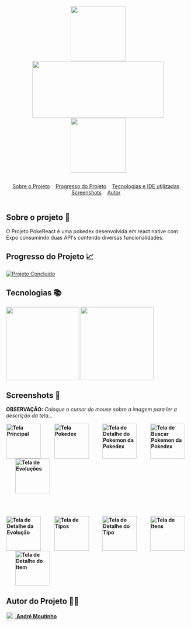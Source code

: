 # <p align=center><img align="center" src="https://i.imgur.com/NEblwlS.png" height="150" width="150"/> <img align="center" src="https://i.imgur.com/AwBtkWQ.png" height="155" width="360"/> <img align="center" src="https://i.imgur.com/DPnkMnP.png" height="150" width="150"/></p>

<div id="inicio" align=center>
  <a href="#sobre">Sobre o Projeto</a>&nbsp;&nbsp;&nbsp;
  <a href="#progresso">Progresso do Projeto</a>&nbsp;&nbsp;&nbsp;  
  <a href="#linguagens">Tecnologias e IDE utilizadas</a>&nbsp;&nbsp;&nbsp;
  <a href="#screenshots">Screenshots</a>&nbsp;&nbsp;&nbsp;
  <a href="#autor">Autor</a>&nbsp;&nbsp;&nbsp; 
</div><br>

<h2 id="sobre">Sobre o projeto 🔎</h2>
<p>O Projeto PokeReact é uma pokedex desenvolvida em react native com Expo consumindo duas API's contendo diversas funcionalidades.</p>

<h2 id="progresso">Progresso do Projeto 📈</h2>

<a href="#" title="STATUS"><img src="https://img.shields.io/badge/STATUS-Concluído-green?style=for-the-badge" alt="Projeto Concluído"></a>

<h2 id="linguagens">Tecnologias 📚</h2>

<div style="display: inline_block">
<!-- LOGOS REACT NATIVE -->   
<img align="center" src="https://i.imgur.com/MynGYBF.png" width="200"/>
<!-- LOGO EXPO SNACK -->  
<img align="center" src="https://assets-global.website-files.com/64d4ce10600bd67e51c42838/650d5d9ce364e01cf3cc138f_expo.png" width="200"/> 

<h2 id="screenshots">Screenshots 📸</h2>

<p><b>OBSERVAÇÃO:</b><i> Coloque o cursor do mouse sobre a imagem para ler a descrição da tela...</i></p>
<b><b><b><b><b><b><b><b>
<img align="center" title="Tela Principal" src="https://i.imgur.com/xOiJCQ8.png" width="95"/>  

<img src="data:image/png;base64,iVBORw0KGgoAAAANSUhEUgAAAAEAAAABCAYAAAAfFcSJAAAAAXNSR0IArs4c6QAAAARnQU1BAACxjwv8YQUAAAAJcEhZcwAADsMAAA7DAcdvqGQAAAAQSURBVBhXY/j//z8ABf4C/qc1gY4AAAAASUVORK5CYII=" width="5"/>
<img src="data:image/png;base64,iVBORw0KGgoAAAANSUhEUgAAAAEAAAABCAYAAAAfFcSJAAAAAXNSR0IArs4c6QAAAARnQU1BAACxjwv8YQUAAAAJcEhZcwAADsMAAA7DAcdvqGQAAAAQSURBVBhXY/j//z8ABf4C/qc1gY4AAAAASUVORK5CYII=" width="5"/>
<img src="data:image/png;base64,iVBORw0KGgoAAAANSUhEUgAAAAEAAAABCAYAAAAfFcSJAAAAAXNSR0IArs4c6QAAAARnQU1BAACxjwv8YQUAAAAJcEhZcwAADsMAAA7DAcdvqGQAAAAQSURBVBhXY/j//z8ABf4C/qc1gY4AAAAASUVORK5CYII=" width="5"/>
<img src="data:image/png;base64,iVBORw0KGgoAAAANSUhEUgAAAAEAAAABCAYAAAAfFcSJAAAAAXNSR0IArs4c6QAAAARnQU1BAACxjwv8YQUAAAAJcEhZcwAADsMAAA7DAcdvqGQAAAAQSURBVBhXY/j//z8ABf4C/qc1gY4AAAAASUVORK5CYII=" width="5"/>

<img align="center" title="Tela Pokedex" src="https://i.imgur.com/FnwYNKX.png" width="95"/>

<img src="data:image/png;base64,iVBORw0KGgoAAAANSUhEUgAAAAEAAAABCAYAAAAfFcSJAAAAAXNSR0IArs4c6QAAAARnQU1BAACxjwv8YQUAAAAJcEhZcwAADsMAAA7DAcdvqGQAAAAQSURBVBhXY/j//z8ABf4C/qc1gY4AAAAASUVORK5CYII=" width="5"/>
<img src="data:image/png;base64,iVBORw0KGgoAAAANSUhEUgAAAAEAAAABCAYAAAAfFcSJAAAAAXNSR0IArs4c6QAAAARnQU1BAACxjwv8YQUAAAAJcEhZcwAADsMAAA7DAcdvqGQAAAAQSURBVBhXY/j//z8ABf4C/qc1gY4AAAAASUVORK5CYII=" width="5"/>
<img src="data:image/png;base64,iVBORw0KGgoAAAANSUhEUgAAAAEAAAABCAYAAAAfFcSJAAAAAXNSR0IArs4c6QAAAARnQU1BAACxjwv8YQUAAAAJcEhZcwAADsMAAA7DAcdvqGQAAAAQSURBVBhXY/j//z8ABf4C/qc1gY4AAAAASUVORK5CYII=" width="5"/>
<img src="data:image/png;base64,iVBORw0KGgoAAAANSUhEUgAAAAEAAAABCAYAAAAfFcSJAAAAAXNSR0IArs4c6QAAAARnQU1BAACxjwv8YQUAAAAJcEhZcwAADsMAAA7DAcdvqGQAAAAQSURBVBhXY/j//z8ABf4C/qc1gY4AAAAASUVORK5CYII=" width="5"/>

<img align="center" title="Tela de Detalhe do Pokemon da Pokedex" src="https://i.imgur.com/r6rmCQI.png" width="95"/>

<img src="data:image/png;base64,iVBORw0KGgoAAAANSUhEUgAAAAEAAAABCAYAAAAfFcSJAAAAAXNSR0IArs4c6QAAAARnQU1BAACxjwv8YQUAAAAJcEhZcwAADsMAAA7DAcdvqGQAAAAQSURBVBhXY/j//z8ABf4C/qc1gY4AAAAASUVORK5CYII=" width="5"/>
<img src="data:image/png;base64,iVBORw0KGgoAAAANSUhEUgAAAAEAAAABCAYAAAAfFcSJAAAAAXNSR0IArs4c6QAAAARnQU1BAACxjwv8YQUAAAAJcEhZcwAADsMAAA7DAcdvqGQAAAAQSURBVBhXY/j//z8ABf4C/qc1gY4AAAAASUVORK5CYII=" width="5"/>
<img src="data:image/png;base64,iVBORw0KGgoAAAANSUhEUgAAAAEAAAABCAYAAAAfFcSJAAAAAXNSR0IArs4c6QAAAARnQU1BAACxjwv8YQUAAAAJcEhZcwAADsMAAA7DAcdvqGQAAAAQSURBVBhXY/j//z8ABf4C/qc1gY4AAAAASUVORK5CYII=" width="5"/>
<img src="data:image/png;base64,iVBORw0KGgoAAAANSUhEUgAAAAEAAAABCAYAAAAfFcSJAAAAAXNSR0IArs4c6QAAAARnQU1BAACxjwv8YQUAAAAJcEhZcwAADsMAAA7DAcdvqGQAAAAQSURBVBhXY/j//z8ABf4C/qc1gY4AAAAASUVORK5CYII=" width="5"/>

<img align="center" title="Tela de Buscar Pokemon da Pokedex" src="https://i.imgur.com/0PXklgj.png" width="95"/>

<img src="data:image/png;base64,iVBORw0KGgoAAAANSUhEUgAAAAEAAAABCAYAAAAfFcSJAAAAAXNSR0IArs4c6QAAAARnQU1BAACxjwv8YQUAAAAJcEhZcwAADsMAAA7DAcdvqGQAAAAQSURBVBhXY/j//z8ABf4C/qc1gY4AAAAASUVORK5CYII=" width="5"/>
<img src="data:image/png;base64,iVBORw0KGgoAAAANSUhEUgAAAAEAAAABCAYAAAAfFcSJAAAAAXNSR0IArs4c6QAAAARnQU1BAACxjwv8YQUAAAAJcEhZcwAADsMAAA7DAcdvqGQAAAAQSURBVBhXY/j//z8ABf4C/qc1gY4AAAAASUVORK5CYII=" width="5"/>
<img src="data:image/png;base64,iVBORw0KGgoAAAANSUhEUgAAAAEAAAABCAYAAAAfFcSJAAAAAXNSR0IArs4c6QAAAARnQU1BAACxjwv8YQUAAAAJcEhZcwAADsMAAA7DAcdvqGQAAAAQSURBVBhXY/j//z8ABf4C/qc1gY4AAAAASUVORK5CYII=" width="5"/>
<img src="data:image/png;base64,iVBORw0KGgoAAAANSUhEUgAAAAEAAAABCAYAAAAfFcSJAAAAAXNSR0IArs4c6QAAAARnQU1BAACxjwv8YQUAAAAJcEhZcwAADsMAAA7DAcdvqGQAAAAQSURBVBhXY/j//z8ABf4C/qc1gY4AAAAASUVORK5CYII=" width="5"/>

<img align="center" title="Tela de Evoluções" src="https://i.imgur.com/rDGWXfe.png" width="95"/>

<img src="data:image/png;base64,iVBORw0KGgoAAAANSUhEUgAAAAEAAAABCAYAAAAfFcSJAAAAAXNSR0IArs4c6QAAAARnQU1BAACxjwv8YQUAAAAJcEhZcwAADsMAAA7DAcdvqGQAAAAQSURBVBhXY/j//z8ABf4C/qc1gY4AAAAASUVORK5CYII=" width="5"/>
<img src="data:image/png;base64,iVBORw0KGgoAAAANSUhEUgAAAAEAAAABCAYAAAAfFcSJAAAAAXNSR0IArs4c6QAAAARnQU1BAACxjwv8YQUAAAAJcEhZcwAADsMAAA7DAcdvqGQAAAAQSURBVBhXY/j//z8ABf4C/qc1gY4AAAAASUVORK5CYII=" width="5"/>
<img src="data:image/png;base64,iVBORw0KGgoAAAANSUhEUgAAAAEAAAABCAYAAAAfFcSJAAAAAXNSR0IArs4c6QAAAARnQU1BAACxjwv8YQUAAAAJcEhZcwAADsMAAA7DAcdvqGQAAAAQSURBVBhXY/j//z8ABf4C/qc1gY4AAAAASUVORK5CYII=" width="5"/>
<img src="data:image/png;base64,iVBORw0KGgoAAAANSUhEUgAAAAEAAAABCAYAAAAfFcSJAAAAAXNSR0IArs4c6QAAAARnQU1BAACxjwv8YQUAAAAJcEhZcwAADsMAAA7DAcdvqGQAAAAQSURBVBhXY/j//z8ABf4C/qc1gY4AAAAASUVORK5CYII=" width="5"/>

<br><br>

<img align="center" title="Tela de Detalhe da Evolução" src="https://i.imgur.com/7qDau2q.png" width="95"/>

<img src="data:image/png;base64,iVBORw0KGgoAAAANSUhEUgAAAAEAAAABCAYAAAAfFcSJAAAAAXNSR0IArs4c6QAAAARnQU1BAACxjwv8YQUAAAAJcEhZcwAADsMAAA7DAcdvqGQAAAAQSURBVBhXY/j//z8ABf4C/qc1gY4AAAAASUVORK5CYII=" width="5"/>
<img src="data:image/png;base64,iVBORw0KGgoAAAANSUhEUgAAAAEAAAABCAYAAAAfFcSJAAAAAXNSR0IArs4c6QAAAARnQU1BAACxjwv8YQUAAAAJcEhZcwAADsMAAA7DAcdvqGQAAAAQSURBVBhXY/j//z8ABf4C/qc1gY4AAAAASUVORK5CYII=" width="5"/>
<img src="data:image/png;base64,iVBORw0KGgoAAAANSUhEUgAAAAEAAAABCAYAAAAfFcSJAAAAAXNSR0IArs4c6QAAAARnQU1BAACxjwv8YQUAAAAJcEhZcwAADsMAAA7DAcdvqGQAAAAQSURBVBhXY/j//z8ABf4C/qc1gY4AAAAASUVORK5CYII=" width="5"/>
<img src="data:image/png;base64,iVBORw0KGgoAAAANSUhEUgAAAAEAAAABCAYAAAAfFcSJAAAAAXNSR0IArs4c6QAAAARnQU1BAACxjwv8YQUAAAAJcEhZcwAADsMAAA7DAcdvqGQAAAAQSURBVBhXY/j//z8ABf4C/qc1gY4AAAAASUVORK5CYII=" width="5"/>

<img align="center" title="Tela de Tipos" src="https://i.imgur.com/Mt5kuqJ.png" width="95"/>

<img src="data:image/png;base64,iVBORw0KGgoAAAANSUhEUgAAAAEAAAABCAYAAAAfFcSJAAAAAXNSR0IArs4c6QAAAARnQU1BAACxjwv8YQUAAAAJcEhZcwAADsMAAA7DAcdvqGQAAAAQSURBVBhXY/j//z8ABf4C/qc1gY4AAAAASUVORK5CYII=" width="5"/>
<img src="data:image/png;base64,iVBORw0KGgoAAAANSUhEUgAAAAEAAAABCAYAAAAfFcSJAAAAAXNSR0IArs4c6QAAAARnQU1BAACxjwv8YQUAAAAJcEhZcwAADsMAAA7DAcdvqGQAAAAQSURBVBhXY/j//z8ABf4C/qc1gY4AAAAASUVORK5CYII=" width="5"/>
<img src="data:image/png;base64,iVBORw0KGgoAAAANSUhEUgAAAAEAAAABCAYAAAAfFcSJAAAAAXNSR0IArs4c6QAAAARnQU1BAACxjwv8YQUAAAAJcEhZcwAADsMAAA7DAcdvqGQAAAAQSURBVBhXY/j//z8ABf4C/qc1gY4AAAAASUVORK5CYII=" width="5"/>
<img src="data:image/png;base64,iVBORw0KGgoAAAANSUhEUgAAAAEAAAABCAYAAAAfFcSJAAAAAXNSR0IArs4c6QAAAARnQU1BAACxjwv8YQUAAAAJcEhZcwAADsMAAA7DAcdvqGQAAAAQSURBVBhXY/j//z8ABf4C/qc1gY4AAAAASUVORK5CYII=" width="5"/>

<img align="center" title="Tela de Detalhe do Tipo" src="https://i.imgur.com/w2TzXpC.png" width="95"/>

<img src="data:image/png;base64,iVBORw0KGgoAAAANSUhEUgAAAAEAAAABCAYAAAAfFcSJAAAAAXNSR0IArs4c6QAAAARnQU1BAACxjwv8YQUAAAAJcEhZcwAADsMAAA7DAcdvqGQAAAAQSURBVBhXY/j//z8ABf4C/qc1gY4AAAAASUVORK5CYII=" width="5"/>
<img src="data:image/png;base64,iVBORw0KGgoAAAANSUhEUgAAAAEAAAABCAYAAAAfFcSJAAAAAXNSR0IArs4c6QAAAARnQU1BAACxjwv8YQUAAAAJcEhZcwAADsMAAA7DAcdvqGQAAAAQSURBVBhXY/j//z8ABf4C/qc1gY4AAAAASUVORK5CYII=" width="5"/>
<img src="data:image/png;base64,iVBORw0KGgoAAAANSUhEUgAAAAEAAAABCAYAAAAfFcSJAAAAAXNSR0IArs4c6QAAAARnQU1BAACxjwv8YQUAAAAJcEhZcwAADsMAAA7DAcdvqGQAAAAQSURBVBhXY/j//z8ABf4C/qc1gY4AAAAASUVORK5CYII=" width="5"/>
<img src="data:image/png;base64,iVBORw0KGgoAAAANSUhEUgAAAAEAAAABCAYAAAAfFcSJAAAAAXNSR0IArs4c6QAAAARnQU1BAACxjwv8YQUAAAAJcEhZcwAADsMAAA7DAcdvqGQAAAAQSURBVBhXY/j//z8ABf4C/qc1gY4AAAAASUVORK5CYII=" width="5"/>

<img align="center" title="Tela de Itens" src="https://i.imgur.com/0rnapcN.png" width="95"/>

<img src="data:image/png;base64,iVBORw0KGgoAAAANSUhEUgAAAAEAAAABCAYAAAAfFcSJAAAAAXNSR0IArs4c6QAAAARnQU1BAACxjwv8YQUAAAAJcEhZcwAADsMAAA7DAcdvqGQAAAAQSURBVBhXY/j//z8ABf4C/qc1gY4AAAAASUVORK5CYII=" width="5"/>
<img src="data:image/png;base64,iVBORw0KGgoAAAANSUhEUgAAAAEAAAABCAYAAAAfFcSJAAAAAXNSR0IArs4c6QAAAARnQU1BAACxjwv8YQUAAAAJcEhZcwAADsMAAA7DAcdvqGQAAAAQSURBVBhXY/j//z8ABf4C/qc1gY4AAAAASUVORK5CYII=" width="5"/>
<img src="data:image/png;base64,iVBORw0KGgoAAAANSUhEUgAAAAEAAAABCAYAAAAfFcSJAAAAAXNSR0IArs4c6QAAAARnQU1BAACxjwv8YQUAAAAJcEhZcwAADsMAAA7DAcdvqGQAAAAQSURBVBhXY/j//z8ABf4C/qc1gY4AAAAASUVORK5CYII=" width="5"/>
<img src="data:image/png;base64,iVBORw0KGgoAAAANSUhEUgAAAAEAAAABCAYAAAAfFcSJAAAAAXNSR0IArs4c6QAAAARnQU1BAACxjwv8YQUAAAAJcEhZcwAADsMAAA7DAcdvqGQAAAAQSURBVBhXY/j//z8ABf4C/qc1gY4AAAAASUVORK5CYII=" width="5"/>

<img align="center" title="Tela de Detalhe do Item" src="https://i.imgur.com/nMRDl0j.png" width="95"/>

<h2 id="autor">Autor do Projeto 👨‍💼</h2>
<a href="https://github.com/AMoutinho" title="André Moutinho"><img align="center" src="https://i.imgur.com/VN0Vh9S.png" width="25"/> André Moutinho</a>  

